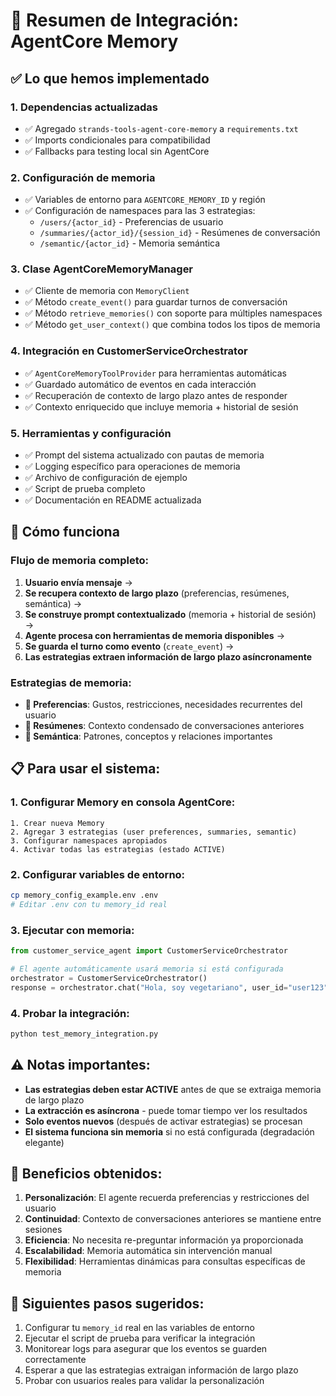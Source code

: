# 🧠 Resumen de Integración: AgentCore Memory

## ✅ Lo que hemos implementado

### 1. **Dependencias actualizadas**
- ✅ Agregado `strands-tools-agent-core-memory` a `requirements.txt`
- ✅ Imports condicionales para compatibilidad
- ✅ Fallbacks para testing local sin AgentCore

### 2. **Configuración de memoria**
- ✅ Variables de entorno para `AGENTCORE_MEMORY_ID` y región
- ✅ Configuración de namespaces para las 3 estrategias:
  - `/users/{actor_id}` - Preferencias de usuario
  - `/summaries/{actor_id}/{session_id}` - Resúmenes de conversación  
  - `/semantic/{actor_id}` - Memoria semántica

### 3. **Clase AgentCoreMemoryManager**
- ✅ Cliente de memoria con `MemoryClient`
- ✅ Método `create_event()` para guardar turnos de conversación
- ✅ Método `retrieve_memories()` con soporte para múltiples namespaces
- ✅ Método `get_user_context()` que combina todos los tipos de memoria

### 4. **Integración en CustomerServiceOrchestrator**
- ✅ `AgentCoreMemoryToolProvider` para herramientas automáticas
- ✅ Guardado automático de eventos en cada interacción
- ✅ Recuperación de contexto de largo plazo antes de responder
- ✅ Contexto enriquecido que incluye memoria + historial de sesión

### 5. **Herramientas y configuración**
- ✅ Prompt del sistema actualizado con pautas de memoria
- ✅ Logging específico para operaciones de memoria
- ✅ Archivo de configuración de ejemplo
- ✅ Script de prueba completo
- ✅ Documentación en README actualizada

## 🔧 Cómo funciona

### Flujo de memoria completo:

1. **Usuario envía mensaje** → 
2. **Se recupera contexto de largo plazo** (preferencias, resúmenes, semántica) →
3. **Se construye prompt contextualizado** (memoria + historial de sesión) →
4. **Agente procesa con herramientas de memoria disponibles** →
5. **Se guarda el turno como evento** (`create_event`) →
6. **Las estrategias extraen información de largo plazo asíncronamente**

### Estrategias de memoria:

- **👤 Preferencias**: Gustos, restricciones, necesidades recurrentes del usuario
- **📝 Resúmenes**: Contexto condensado de conversaciones anteriores
- **🧠 Semántica**: Patrones, conceptos y relaciones importantes

## 📋 Para usar el sistema:

### 1. Configurar Memory en consola AgentCore:
```
1. Crear nueva Memory
2. Agregar 3 estrategias (user preferences, summaries, semantic)
3. Configurar namespaces apropiados
4. Activar todas las estrategias (estado ACTIVE)
```

### 2. Configurar variables de entorno:
```bash
cp memory_config_example.env .env
# Editar .env con tu memory_id real
```

### 3. Ejecutar con memoria:
```python
from customer_service_agent import CustomerServiceOrchestrator

# El agente automáticamente usará memoria si está configurada
orchestrator = CustomerServiceOrchestrator()
response = orchestrator.chat("Hola, soy vegetariano", user_id="user123")
```

### 4. Probar la integración:
```bash
python test_memory_integration.py
```

## ⚠️ Notas importantes:

- **Las estrategias deben estar ACTIVE** antes de que se extraiga memoria de largo plazo
- **La extracción es asíncrona** - puede tomar tiempo ver los resultados
- **Solo eventos nuevos** (después de activar estrategias) se procesan
- **El sistema funciona sin memoria** si no está configurada (degradación elegante)

## 🎯 Beneficios obtenidos:

1. **Personalización**: El agente recuerda preferencias y restricciones del usuario
2. **Continuidad**: Contexto de conversaciones anteriores se mantiene entre sesiones
3. **Eficiencia**: No necesita re-preguntar información ya proporcionada
4. **Escalabilidad**: Memoria automática sin intervención manual
5. **Flexibilidad**: Herramientas dinámicas para consultas específicas de memoria

## 🚀 Siguientes pasos sugeridos:

1. Configurar tu `memory_id` real en las variables de entorno
2. Ejecutar el script de prueba para verificar la integración
3. Monitorear logs para asegurar que los eventos se guarden correctamente
4. Esperar a que las estrategias extraigan información de largo plazo
5. Probar con usuarios reales para validar la personalización
